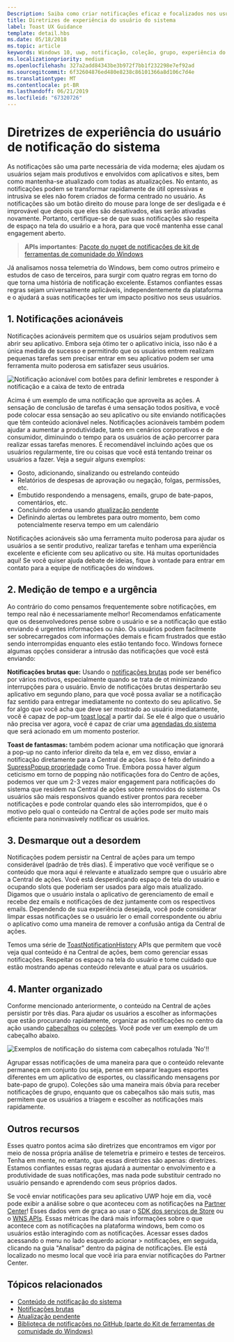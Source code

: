 ```yaml
---
Description: Saiba como criar notificações eficaz e focalizados nos usuários que fazem os usuários produtivos e felizes.
title: Diretrizes de experiência do usuário do sistema
label: Toast UX Guidance
template: detail.hbs
ms.date: 05/18/2018
ms.topic: article
keywords: Windows 10, uwp, notificação, coleção, grupo, experiência do usuário, diretrizes de experiência do usuário, diretrizes, ação, do sistema, a Central de ações, noninterruptive, notificações efetivas, notificações não intrusivas, acionáveis, gerencie, organize
ms.localizationpriority: medium
ms.openlocfilehash: 327a2add84343be3b972f7bb1f232298e7ef92ad
ms.sourcegitcommit: 6f32604876ed480e8238c86101366a8d106c7d4e
ms.translationtype: MT
ms.contentlocale: pt-BR
ms.lasthandoff: 06/21/2019
ms.locfileid: "67320726"
---
```

# <a name="toast-notification-ux-guidance"></a>Diretrizes de experiência do usuário de notificação do sistema
As notificações são uma parte necessária de vida moderna; eles ajudam os usuários sejam mais produtivos e envolvidos com aplicativos e sites, bem como mantenha-se atualizado com todas as atualizações. No entanto, as notificações podem se transformar rapidamente de útil opressivas e intrusiva se eles não forem criados de forma centrado no usuário. As notificações são um botão direito do mouse para longe de ser desligada e é improvável que depois que eles são desativados, elas serão ativadas novamente.  Portanto, certifique-se de que suas notificações são respeita de espaço na tela do usuário e a hora, para que você mantenha esse canal engagement aberto.

> **APIs importantes**: [Pacote do nuget de notificações de kit de ferramentas de comunidade do Windows](https://www.nuget.org/packages/Microsoft.Toolkit.Uwp.Notifications/)

Já analisamos nossa telemetria do Windows, bem como outros primeiro e estudos de caso de terceiros, para surgir com quatro regras em torno do que torna uma história de notificação excelente.  Estamos confiantes essas regras sejam universalmente aplicáveis, independentemente da plataforma e o ajudará a suas notificações ter um impacto positivo nos seus usuários.

## <a name="1-actionable-notifications"></a>1. Notificações acionáveis
Notificações acionáveis permitem que os usuários sejam produtivos sem abrir seu aplicativo.  Embora seja ótimo ter o aplicativo inicia, isso não é a única medida de sucesso e permitindo que os usuários entrem realizam pequenas tarefas sem precisar entrar em seu aplicativo podem ser uma ferramenta muito poderosa em satisfazer seus usuários.

![Notificação acionável com botões para definir lembretes e responder à notificação e a caixa de texto de entrada](images/actionable-notification-example01.png)

Acima é um exemplo de uma notificação que aproveita as ações. A sensação de conclusão de tarefas é uma sensação todos positiva, e você pode colocar essa sensação ao seu aplicativo ou site enviando notificações que têm conteúdo acionável neles. Notificações acionáveis também podem ajudar a aumentar a produtividade, tanto em cenários corporativos e de consumidor, diminuindo o tempo para os usuários de ação percorrer para realizar essas tarefas menores. É recomendável incluindo ações que os usuários regularmente, tire ou coisas que você está tentando treinar os usuários a fazer.  Veja a seguir alguns exemplos:
* Gosto, adicionando, sinalizando ou estrelando conteúdo
* Relatórios de despesas de aprovação ou negação, folgas, permissões, etc.
* Embutido respondendo a mensagens, emails, grupo de bate-papos, comentários, etc.
* Concluindo ordena usando [atualização pendente](toast-pending-update.md)
* Definindo alertas ou lembretes para outro momento, bem como potencialmente reserva tempo em um calendário

Notificações acionáveis são uma ferramenta muito poderosa para ajudar os usuários a se sentir produtivo, realizar tarefas e tenham uma experiência excelente e eficiente com seu aplicativo ou site.  Há muitas oportunidades aqui! Se você quiser ajuda debate de ideias, fique à vontade para entrar em contato para a equipe de notificações do windows.

## <a name="2-timing-and-urgency"></a>2. Medição de tempo e a urgência
Ao contrário do como pensamos frequentemente sobre notificações, em tempo real não é necessariamente melhor! Recomendamos enfaticamente que os desenvolvedores pense sobre o usuário e se a notificação que estão enviando é urgentes informações ou não. Os usuários podem facilmente ser sobrecarregados com informações demais e ficam frustrados que estão sendo interrompidas enquanto eles estão tentando foco. Windows fornece algumas opções considerar a intrusão das notificações que você está enviando:

**Notificações brutas que:** Usando o [notificações brutas](raw-notification-overview.md) pode ser benéfico por vários motivos, especialmente quando se trata de ot minimizando interrupções para o usuário.  Envio de notificações brutas despertarão seu aplicativo em segundo plano, para que você possa avaliar se a notificação faz sentido para entregar imediatamente no contexto do seu aplicativo. Se for algo que você acha que deve ser mostrado ao usuário imediatamente, você é capaz de pop-um [toast local](send-local-toast.md) a partir daí.  Se ele é algo que o usuário não precisa ver agora, você é capaz de criar uma [agendadas do sistema](https://blogs.msdn.microsoft.com/tiles_and_toasts/2016/09/30/quickstart-sending-an-alarm-in-windows-10/) que será acionado em um momento posterior.


**Toast de fantasmas:** também podem acionar uma notificação que ignorará a pop-up no canto inferior direito da tela e, em vez disso, enviar a notificação diretamente para a Central de ações. Isso é feito definindo a [SupressPopup propriedade](https://docs.microsoft.com/en-us/uwp/api/windows.ui.notifications.toastnotification.suppresspopup) como True. Embora possa haver algum ceticismo em torno de popping não notificações fora do Centro de ações, podemos ver que um 2-3 vezes maior engagement para notificações do sistema que residem na Central de ações sobre removidos do sistema.  Os usuários são mais responsivos quando estiver prontos para receber notificações e pode controlar quando eles são interrompidos, que é o motivo pelo qual o conteúdo na Central de ações pode ser muito mais eficiente para noninvasively notificar os usuários.

## <a name="3-clear-out-the-clutter"></a>3. Desmarque out a desordem
Notificações podem persistir na Central de ações para um tempo considerável (padrão de três dias).  É imperativo que você verifique se o conteúdo que mora aqui é relevante e atualizado sempre que o usuário abre a Central de ações. Você está desperdiçando espaço de tela do usuário e ocupando slots que poderiam ser usados para algo mais atualizado.  Digamos que o usuário instala o aplicativo de gerenciamento de email e recebe dez emails e notificações de dez juntamente com os respectivos emails.  Dependendo de sua experiência desejada, você pode considerar limpar essas notificações se o usuário ler o email correspondente ou abriu o aplicativo como uma maneira de remover a confusão antiga da Central de ações.

Temos uma série de [ToastNotificationHistory](https://docs.microsoft.com/en-us/uwp/api/windows.ui.notifications.toastnotificationhistory) APIs que permitem que você veja qual conteúdo é na Central de ações, bem como gerenciar essas notificações. Respeitar os espaço na tela do usuário e tome cuidado que estão mostrando apenas conteúdo relevante e atual para os usuários.

## <a name="4-keeping-organized"></a>4. Manter organizado
Conforme mencionado anteriormente, o conteúdo na Central de ações persistir por três dias.  Para ajudar os usuários a escolher as informações que estão procurando rapidamente, organizar as notificações no centro da ação usando [cabeçalhos](https://docs.microsoft.com/en-us/windows/uwp/design/shell/tiles-and-notifications/toast-headers) ou [coleções](https://docs.microsoft.com/en-us/uwp/api/windows.ui.notifications.toastcollection). Você pode ver um exemplo de um cabeçalho abaixo.

![Exemplos de notificação do sistema com cabeçalhos rotulada 'No'!!](images/toast-headers-action-center.png)

Agrupar essas notificações de uma maneira para que o conteúdo relevante permaneça em conjunto (ou seja, pense em separar leagues esportes diferentes em um aplicativo de esportes, ou classificando mensagens por bate-papo de grupo). Coleções são uma maneira mais óbvia para receber notificações de grupo, enquanto que os cabeçalhos são mais sutis, mas permitem que os usuários a triagem e escolher as notificações mais rapidamente.

## <a name="other-resources"></a>Outros recursos
Esses quatro pontos acima são diretrizes que encontramos em vigor por meio de nossa própria análise de telemetria e primeiro e testes de terceiros. Tenha em mente, no entanto, que essas diretrizes são apenas: diretrizes.  Estamos confiantes essas regras ajudará a aumentar o envolvimento e a produtividade de suas notificações, mas nada pode substituir centrado no usuário pensando e aprendendo com seus próprios dados.  

Se você enviar notificações para seu aplicativo UWP hoje em dia, você pode exibir a análise sobre o que aconteceu com as notificações na [Partner Center](https://partner.microsoft.com/dashboard)! Esses dados vem de graça ao usar o [SDK dos serviços de Store](https://marketplace.visualstudio.com/items?itemName=AdMediator.MicrosoftStoreServicesSDK) ou o [WNS APIs](https://docs.microsoft.com/en-us/windows/uwp/design/shell/tiles-and-notifications/windows-push-notification-services--wns--overview). Essas métricas lhe dará mais informações sobre o que acontece com as notificações na plataforma windows, bem como os usuários estão interagindo com as notificações. Acessar esses dados acessando o menu no lado esquerdo acionar > notificações, em seguida, clicando na guia "Analisar" dentro da página de notificações.  Ele está localizado no mesmo local que você iria para enviar notificações do Partner Center.

## <a name="related-topics"></a>Tópicos relacionados

* [Conteúdo de notificação do sistema](adaptive-interactive-toasts.md)
* [Notificações brutas](raw-notification-overview.md)
* [Atualização pendente](toast-pending-update.md)
* [Biblioteca de notificações no GitHub (parte do Kit de ferramentas de comunidade do Windows)](https://github.com/windows-toolkit/WindowsCommunityToolkit/tree/master/Microsoft.Toolkit.Uwp.Notifications)
